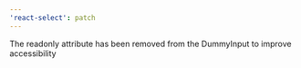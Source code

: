 ```yaml
---
'react-select': patch
---
```


The readonly attribute has been removed from the DummyInput to improve accessibility
